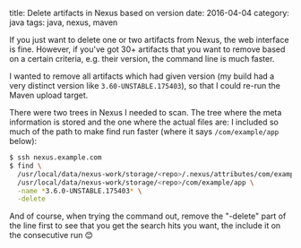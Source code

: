 title: Delete artifacts in Nexus based on version
date: 2016-04-04
category: java
tags: java, nexus, maven

If you just want to delete one or two artifacts from Nexus, the web
interface is fine. However, if you've got 30+ artifacts that you want
to remove based on a certain criteria, e.g. their version, the command
line is much faster.

I wanted to remove all artifacts which had given version (my build had
a very distinct version like `3.60-UNSTABLE.175403`), so that I could
re-run the Maven upload target.

There were two trees in Nexus I needed to scan. The tree where the
meta information is stored and the one where the actual files are: I
included so much of the path to make find run faster (where it says
`/com/example/app` below):

```bash
$ ssh nexus.example.com
$ find \
  /usr/local/data/nexus-work/storage/<repo>/.nexus/attributes/com/example/app \
  /usr/local/data/nexus-work/storage/<repo>/com/example/app \
  -name *3.6.0-UNSTABLE.175403* \
  -delete
```

And of course, when trying the command out, remove the "-delete" part
of the line first to see that you get the search hits you want, the
include it on the consecutive run 😊
